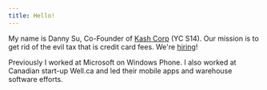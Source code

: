 ```yaml
---
title: Hello!
---
```

My name is Danny Su, Co-Founder of [Kash Corp][1] (YC S14). Our mission is to get rid of
the evil tax that is credit card fees. We're [hiring][2]!

Previously I worked at Microsoft on Windows Phone. I also worked at Canadian
start-up Well.ca and led their mobile apps and warehouse software efforts.

  [1]: http://withkash.com
  [2]: https://jobs.lever.co/kash
